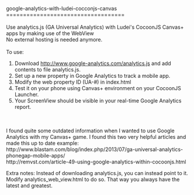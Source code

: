 google-analytics-with-ludei-cocconjs-canvas<br />
===================================<br />
<br />
Use analytics.js (GA Universal Analytics) with Ludei's CocoonJS Canvas+ apps by making use of the WebView<br />
No external hosting is needed anymore.<br />
<br />
To use:<br />
1) Download http://www.google-analytics.com/analytics.js and add contents to file analytics.js.<br />
2) Set up a new property in Google Analytics to track a mobile app.<br />
3) Modify the web property ID (UA-#) in index.html<br />
4) Test it on your phone using Canvas+ environment on your CocoonJS Launcher.<br />
5) Your ScreenView should be visible in your real-time Google Analytics report.<br />
<br />
<br />
I found quite some outdated information when I wanted to use Google Analytics with my Canvas+ game. I found this two very helpful articles and made this up to date example:<br />
http://www.blastam.com/blog/index.php/2013/07/ga-universal-analytics-phonegap-mobile-apps/<br />
http://remvst.com/article-49-using-google-analytics-within-cocoonjs.html<br />

Extra notes:
Instead of downloading analytics.js, you can instead point to it. Modify analytics_web_view.html to do so. That way you always have the latest and greatest.
